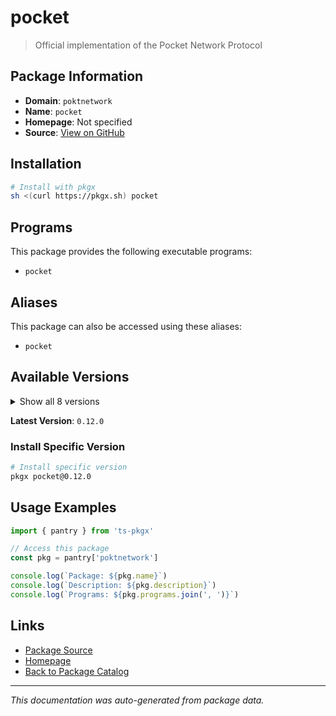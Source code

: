 # pocket

> Official implementation of the Pocket Network Protocol

## Package Information

- **Domain**: `poktnetwork`
- **Name**: `pocket`
- **Homepage**: Not specified
- **Source**: [View on GitHub](https://github.com/pkgxdev/pantry/tree/main/projects/pokt.network/package.yml)

## Installation

```bash
# Install with pkgx
sh <(curl https://pkgx.sh) pocket
```

## Programs

This package provides the following executable programs:

- `pocket`

## Aliases

This package can also be accessed using these aliases:

- `pocket`

## Available Versions

<details>
<summary>Show all 8 versions</summary>

- `0.12.0`, `0.11.3`, `0.11.2`, `0.11.1`, `0.10.4`
- `0.10.3`, `0.10.0`, `0.9.2`

</details>

**Latest Version**: `0.12.0`

### Install Specific Version

```bash
# Install specific version
pkgx pocket@0.12.0
```

## Usage Examples

```typescript
import { pantry } from 'ts-pkgx'

// Access this package
const pkg = pantry['poktnetwork']

console.log(`Package: ${pkg.name}`)
console.log(`Description: ${pkg.description}`)
console.log(`Programs: ${pkg.programs.join(', ')}`)
```

## Links

- [Package Source](https://github.com/pkgxdev/pantry/tree/main/projects/pokt.network/package.yml)
- [Homepage](#)
- [Back to Package Catalog](../package-catalog.md)

---

*This documentation was auto-generated from package data.*
